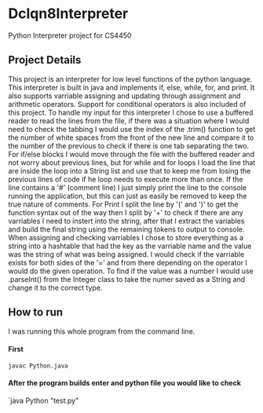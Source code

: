 # Dclqn8Interpreter
Python Interpreter project for CS4450

## Project Details
This project is an interpreter for low level functions of the python language. This interpreter is built in java and implements if, else, while, for, and print. It also supports varriable assigning and updating through assignment and arithmetic operators. Support for conditional operators is also included of this project. To handle my input for this interpreter I chose to use a buffered reader to read the lines from the file, if there was a situation where I would need to check the tabbing I would use the index of the .trim() function to get the number of white spaces from the front of the new line and compare it to the number of the previous to check if there is one tab separating the two. For if/else blocks I would move through the file with the buffered reader and not worry about previous lines, but for while and for loops I load the line that are inside the loop into a String list and use that to keep me from losing the previous lines of code if he loop needs to execute more than once. If the line contains a '#' (comment line) I just simply print the line to the console running the application, but this can just as easily be removed to keep the true nature of comments. For Print I split the line by '(' and ')' to get the function syntax out of the way then I split by '+' to check if there are any varriables I need to instert into the string, after that I extract the variables and build the final string using the remaining tokens to output to console. When assigning and checking varriables I chose to store everything as a string into a hashtable that had the key as the varriable name and the value was the string of what was being assigned. I would check if the varriable exists for both sides of the '=' and from there depending on the operator I would do the given operation. To find if the value was a number I would use .parseInt() from the Integer class to take the numer saved as a String and change it to the correct type.

## How to run
I was running this whole program from the command line. 
#### First
`javac Python.java`
#### After the program builds enter and python file you would like to check
`java Python "test.py"

